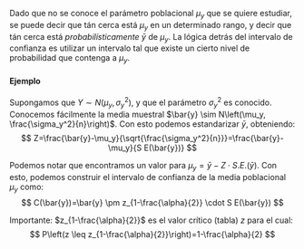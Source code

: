 
Dado que no se conoce el parámetro poblacional $\mu_y$ que se quiere estudiar, se puede decir que tán cerca está $\mu_y$ en un determinado rango, y decir que tán cerca está *probabilísticamente* $\bar{y}$ de $\mu_y$. La lógica detrás del intervalo de confianza es utilizar un intervalo tal que existe un cierto nivel de probabilidad que contenga a $\mu_y$. 

#### Ejemplo 

Supongamos que $Y \sim N\left(\mu_y, \sigma_y^2\right)$, y que el parámetro $\sigma_y^2$ es conocido. Conocemos fácilmente la media muestral $\bar{y} \sim N\left(\mu_y, \frac{\sigma_y^2}{n}\right)$. Con esto podemos estandarizar $\bar{y}$, obteniendo:
$$
Z=\frac{\bar{y}-\mu_y}{\sqrt{\frac{\sigma_y^2}{n}}}=\frac{\bar{y}-\mu_y}{S E(\bar{y})}
$$

Podemos notar que encontramos un valor para $\mu_y=\bar{y}-Z \cdot S . E .(\bar{y})$. Con esto, podemos construir el intervalo de confianza de la media poblacional $\mu_y$ como:
$$
C(\bar{y})=\bar{y} \pm z_{1-\frac{\alpha}{2}} \cdot S E(\bar{y})
$$

Importante: $z_{1-\frac{\alpha}{2}}$ es el valor crítico (tabla) $z$ para el cual:
$$
P\left(z \leq z_{1-\frac{\alpha}{2}}\right)=1-\frac{\alpha}{2}
$$

